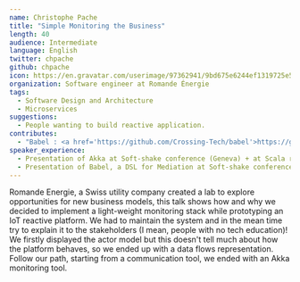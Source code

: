 ```yaml
---
name: Christophe Pache
title: "Simple Monitoring the Business"
length: 40
audience: Intermediate
language: English
twitter: chpache
github: chpache
icon: https://en.gravatar.com/userimage/97362941/9bd675e6244ef1319725e5d6a5dfb42b.jpg
organization: Software engineer at Romande Énergie
tags:
  - Software Design and Architecture
  - Microservices
suggestions:
  - People wanting to build reactive application.
contributes:
  - "Babel : <a href='https://github.com/Crossing-Tech/babel'>https://github.com/Crossing-Tech/babel</a>"
speaker_experience:
  - Presentation of Akka at Soft-shake conference (Geneva) + at Scala romandie (<a href='https://www.youtube.com/watch?v=qVUMnbyd2O8'>https://www.youtube.com/watch?v=qVUMnbyd2O8</a>)
  - Presentation of Babel, a DSL for Mediation at Soft-shake conference (Geneva)
---
```

Romande Energie, a Swiss utility company created a lab to explore opportunities for new business models, this talk shows how and why we decided to implement a light-weight monitoring stack while prototyping an IoT reactive platform.
We had to maintain the system and in the mean time try to explain it to the stakeholders (I mean, people with no tech education)!
We firstly displayed the actor model but this doesn't tell much about how the platform behaves, so we ended up with a data flows representation.
Follow our path, starting from a communication tool, we ended with an Akka monitoring tool.
